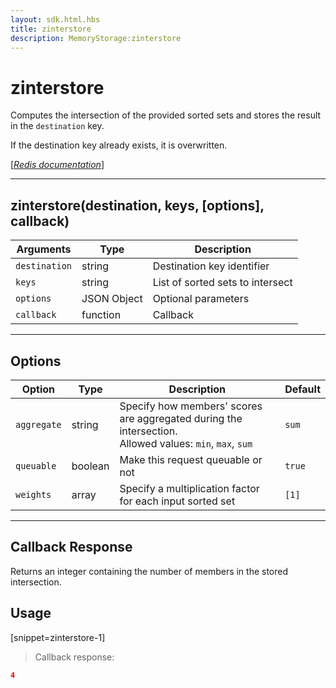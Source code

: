 ```yaml
---
layout: sdk.html.hbs
title: zinterstore
description: MemoryStorage:zinterstore
---
```

  

# zinterstore
Computes the intersection of the provided sorted sets and stores the result in the `destination` key.

If the destination key already exists, it is overwritten.

[[_Redis documentation_]](https://redis.io/commands/zinterstore)

---

## zinterstore(destination, keys, [options], callback)

| Arguments | Type | Description |
|---------------|---------|----------------------------------------|
| `destination` | string | Destination key identifier |
| `keys` | string | List of sorted sets to intersect |
| `options` | JSON Object | Optional parameters |
| `callback` | function | Callback |

---

## Options

| Option | Type | Description | Default |
|---------------|---------|----------------------------------------|---------|
| `aggregate` | string | Specify how members' scores are aggregated during the intersection.<br/>Allowed values: `min`, `max`, `sum` | `sum` |
| `queuable` | boolean | Make this request queuable or not  | `true` |
| `weights` | array | Specify a multiplication factor for each input sorted set | `[1]` |
---

## Callback Response

Returns an integer containing the number of members in the stored intersection.

## Usage

[snippet=zinterstore-1]
> Callback response:

```json
4
```